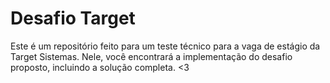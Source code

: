 # Desafio Target

Este é um repositório feito para um teste técnico para a vaga de estágio da Target Sistemas. Nele, você encontrará a implementação do desafio proposto, incluindo a solução completa. <3